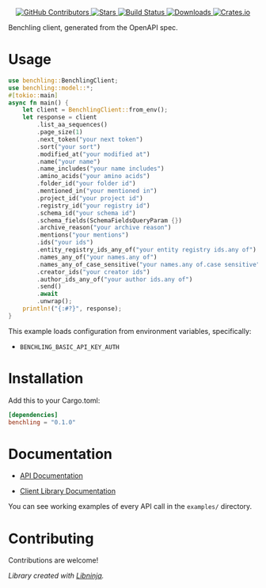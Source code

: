 <div id="top"></div>

<p align="center">
    <a href="https://github.com/libninjacom/benchling-rs/graphs/contributors">
        <img src="https://img.shields.io/github/contributors/libninjacom/benchling-rs.svg?style=flat-square" alt="GitHub Contributors" />
    </a>
    <a href="https://github.com/libninjacom/benchling-rs/stargazers">
        <img src="https://img.shields.io/github/stars/libninjacom/benchling-rs.svg?style=flat-square" alt="Stars" />
    </a>
    <a href="https://github.com/libninjacom/benchling-rs/actions">
        <img src="https://img.shields.io/github/workflow/status/libninjacom/benchling-rs/test?style=flat-square" alt="Build Status" />
    </a>
    
<a href="https://crates.io/crates/benchling">
    <img src="https://img.shields.io/crates/d/benchling?style=flat-square" alt="Downloads" />
</a>
<a href="https://crates.io/crates/benchling">
    <img src="https://img.shields.io/crates/v/benchling?style=flat-square" alt="Crates.io" />
</a>

</p>

Benchling client, generated from the OpenAPI spec.

# Usage

```rust
use benchling::BenchlingClient;
use benchling::model::*;
#[tokio::main]
async fn main() {
    let client = BenchlingClient::from_env();
    let response = client
        .list_aa_sequences()
        .page_size(1)
        .next_token("your next token")
        .sort("your sort")
        .modified_at("your modified at")
        .name("your name")
        .name_includes("your name includes")
        .amino_acids("your amino acids")
        .folder_id("your folder id")
        .mentioned_in("your mentioned in")
        .project_id("your project id")
        .registry_id("your registry id")
        .schema_id("your schema id")
        .schema_fields(SchemaFieldsQueryParam {})
        .archive_reason("your archive reason")
        .mentions("your mentions")
        .ids("your ids")
        .entity_registry_ids_any_of("your entity registry ids.any of")
        .names_any_of("your names.any of")
        .names_any_of_case_sensitive("your names.any of.case sensitive")
        .creator_ids("your creator ids")
        .author_ids_any_of("your author ids.any of")
        .send()
        .await
        .unwrap();
    println!("{:#?}", response);
}

```

This example loads configuration from environment variables, specifically:

* `BENCHLING_BASIC_API_KEY_AUTH`



# Installation

Add this to your Cargo.toml:

```toml
[dependencies]
benchling = "0.1.0"
```


# Documentation


* [API Documentation](https://docs.benchling.com)


* [Client Library Documentation](https://docs.rs/benchling)


You can see working examples of every API call in the `examples/` directory.

# Contributing

Contributions are welcome!

*Library created with [Libninja](https://www.libninja.com).*